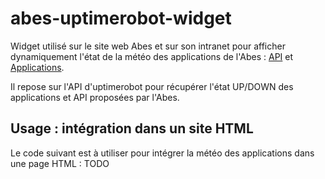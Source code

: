 # abes-uptimerobot-widget

Widget utilisé sur le site web Abes et sur son intranet pour afficher dynamiquement l'état de la météo des applications de l'Abes : [API](https://status.abes.fr) et [Applications](https://status-api.abes.fr).

Il repose sur l'API d'uptimerobot pour récupérer l'état UP/DOWN des applications et API proposées par l'Abes.

## Usage : intégration dans un site HTML

Le code suivant est à utiliser pour intégrer la météo des applications dans une page HTML : 
TODO
